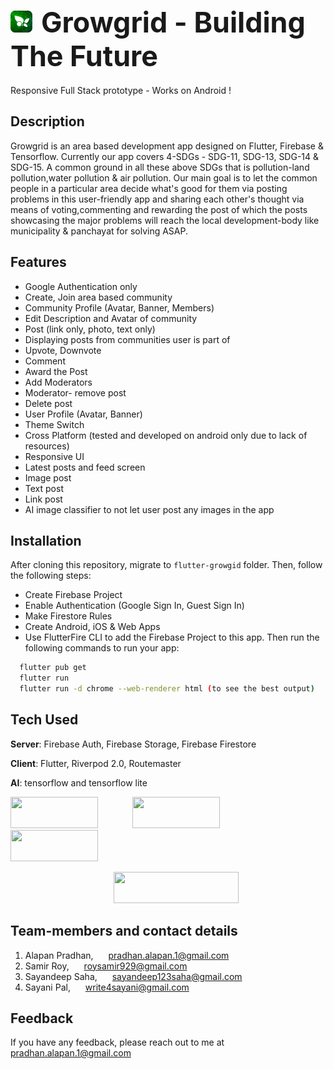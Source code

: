 # <img src="assets\images\logo.png" width="35" height ="35">&ensp;<span style="font-size:1.6em;">Growgrid - Building The Future</span>

Responsive Full Stack prototype - Works on Android ! 

## Description
Growgrid is an area based development app designed on Flutter, Firebase & Tensorflow. Currently our app covers 4-SDGs - SDG-11, SDG-13, SDG-14 & SDG-15. A common ground in all these above SDGs that is pollution-land pollution,water pollution & air pollution. Our main goal is to let the common people in a particular area decide what's good for them via posting problems in this user-friendly app and sharing each other's thought via means of voting,commenting and rewarding the post of which the posts showcasing the major problems will reach the local development-body like municipality & panchayat for solving ASAP.

## Features
- Google Authentication only
- Create, Join area based community
- Community Profile (Avatar, Banner, Members) 
- Edit Description and Avatar of community
- Post (link only, photo, text only) 
- Displaying posts from communities user is part of
- Upvote, Downvote
- Comment
- Award the Post
- Add Moderators
- Moderator- remove post
- Delete post
- User Profile (Avatar, Banner) 
- Theme Switch
- Cross Platform (tested and developed on android only due to lack of resources)
- Responsive UI
- Latest posts and feed screen
- Image post
- Text post
- Link post
- AI image classifier to not let user post any images in the app


## Installation
After cloning this repository, migrate to ```flutter-growgid``` folder. Then, follow the following steps:
- Create Firebase Project
- Enable Authentication (Google Sign In, Guest Sign In)
- Make Firestore Rules
- Create Android, iOS & Web Apps
- Use FlutterFire CLI to add the Firebase Project to this app.
Then run the following commands to run your app:
```bash
  flutter pub get
  flutter run
  flutter run -d chrome --web-renderer html (to see the best output)
```

## Tech Used
**Server**: Firebase Auth, Firebase Storage, Firebase Firestore

**Client**: Flutter, Riverpod 2.0, Routemaster

**AI**: tensorflow and tensorflow lite


<img src="https://white.logodownload.org/wp-content/uploads/2020/11/google-white-logo.png" width="140" height="50">&nbsp;&nbsp;&nbsp;&nbsp;&nbsp;&nbsp;&nbsp;&nbsp;&nbsp;&nbsp;&nbsp;&nbsp;&nbsp;&nbsp;<img src="https://firebase.google.com/static/downloads/brand-guidelines/PNG/logo-built_knockout.png" width="140" height="50"> &nbsp;&nbsp;&nbsp;&nbsp;&nbsp;&nbsp;&nbsp;&nbsp;&nbsp;&nbsp;&nbsp;&nbsp;<img src="https://storage.googleapis.com/cms-storage-bucket/a73a8b28b53d8d01cf76.png" width="140" height="50">   

&emsp;&emsp;&emsp;&emsp;&emsp;&emsp;&emsp;&emsp;&emsp;&ensp;&emsp;&emsp;
<img src="https://www.quintagroup.com/blog/blog-images/machine-learning-libraries/tensorflow.png/@@images/7a11b0b0-f7b3-4c57-b79b-7ec4e27ff193.png" width="200" height="50"> 



## Team-members and contact details
1. Alapan Pradhan,  <img src="https://mailmeteor.com/logos/assets/PNG/Gmail_Logo_512px.png" width="16" height="11"> pradhan.alapan.1@gmail.com
2. Samir Roy,  <img src="https://mailmeteor.com/logos/assets/PNG/Gmail_Logo_512px.png" width="16" height="11">  roysamir929@gmail.com
3. Sayandeep Saha,  <img src="https://mailmeteor.com/logos/assets/PNG/Gmail_Logo_512px.png" width="16" height="11">  sayandeep123saha@gmail.com
4. Sayani Pal,  <img src="https://mailmeteor.com/logos/assets/PNG/Gmail_Logo_512px.png" width="16" height="11">  write4sayani@gmail.com



## Feedback
If you have any feedback, please reach out to me at <img src="https://mailmeteor.com/logos/assets/PNG/Gmail_Logo_512px.png" width="16" height="11"> pradhan.alapan.1@gmail.com
